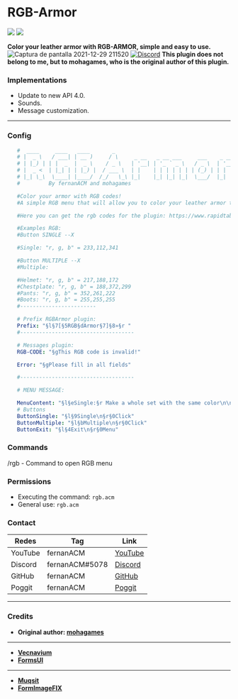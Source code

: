 # RGB-Armor
[![](https://poggit.pmmp.io/shield.state/RGB)](https://poggit.pmmp.io/p/RGB)
<a href="https://poggit.pmmp.io/p/RGB"><img src="https://poggit.pmmp.io/shield.state/RGB"></a>

**Color your leather armor with RGB-ARMOR, simple and easy to use.**
![Captura de pantalla 2021-12-29 211520](https://user-images.githubusercontent.com/83558341/147720436-4c53f350-a870-4754-b308-c13ab745dbe9.png)
<a href="https://discord.gg/YyE9XFckqb"><img src="https://img.shields.io/discord/837701868649709568?label=discord&color=7289DA&logo=discord" alt="Discord" /></a>
**This plugin does not belong to me, but to mohagames, who is the original author of this plugin.**

### Implementations
* Update to new API 4.0.
* Sounds.
* Message customization.
---

### Config
```yaml
   #  ____     ____   ____       _                                      
   # |  _ \   / ___| | __ )     / \     _ __   _ __ ___     ___    _ __ 
   # | |_) | | |  _  |  _ \    / _ \   | '__| | '_ ` _ \   / _ \  | '__|
   # |  _ <  | |_| | | |_) |  / ___ \  | |    | | | | | | | (_) | | |   
   # |_| \_\  \____| |____/  /_/   \_\ |_|    |_| |_| |_|  \___/  |_|   
   #         By fernanACM and mohagames  

   #Color your armor with RGB codes! 
   #A simple RGB menu that will allow you to color your leather armor to your liking.

   #Here you can get the rgb codes for the plugin: https://www.rapidtables.com/web/color/RGB_Color.html

   #Examples RGB:
   #Button SINGLE --X

   #Single: "r, g, b" = 233,112,341

   #Button MULTIPLE --X
   #Multiple: 

   #Helmet: "r, g, b" = 217,188,172
   #Chestplate: "r, g, b" = 188,372,299
   #Pants: "r, g, b" = 352,261,222
   #Boots: "r, g, b" = 255,255,255
   #------------------------

   # Prefix RGBArmor plugin:
   Prefix: "§l§7[§5RGB§dArmor§7]§8»§r "
   #------------------------------------

   # Messages plugin:
   RGB-CODE: "§gThis RGB code is invalid!"

   Error: "§gPlease fill in all fields"

   #------------------------------------

   # MENU MESSAGE:

   MenuContent: "§l§eSingle:§r Make a whole set with the same color\n\n§l§eMultiple:§r Customise each armor piece\n\n"
   # Buttons
   ButtonSingle: "§l§9Single\n§r§0Click"
   ButtonMultiple: "§l§bMultiple\n§r§0Click"
   ButtonExit: "§l§4Exit\n§r§0Menu"
```

### Commands
/rgb - Command to open RGB menu

### Permissions

- Executing the command: ```rgb.acm```
- General use: ```rgb.acm```

### Contact 

| Redes | Tag | Link |
|-------|-------------|------|
| YouTube | fernanACM | [YouTube](https://www.youtube.com/channel/UC-M5iTrCItYQBg5GMuX5ySw) | 
| Discord | fernanACM#5078 | [Discord](https://discord.gg/YyE9XFckqb) |
| GitHub | fernanACM | [GitHub](https://github.com/fernanACM)
| Poggit | fernanACM | [Poggit](https://poggit.pmmp.io/ci/fernanACM)
****

### Credits

* **Original author: [mohagames](https://github.com/Mohagames205)**
---
* **[Vecnavium](https://github.com/Vecnavium)**
* **[FormsUI](https://github.com/Vecnavium/FormsUI/tree/master/)**
---
* **[Muqsit](https://github.com/Muqsit)**
* **[FormImageFIX](https://github.com/Muqsit/FormImagesFix/tree/pm-4.0/)**
